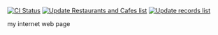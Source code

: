 [![CI Status](https://github.com/ngalaiko/blog/workflows/CI/badge.svg)](https://github.com/ngalaiko/blog/actions) [![Update Restaurants and Cafes list](https://github.com/ngalaiko/blog/actions/workflows/restaurants_and_cafes.yaml/badge.svg)](https://github.com/ngalaiko/blog/actions/workflows/restaurants_and_cafes.yaml) [![Update records list](https://github.com/ngalaiko/blog/actions/workflows/records.yaml/badge.svg)](https://github.com/ngalaiko/blog/actions/workflows/records.yaml)

my internet web page
